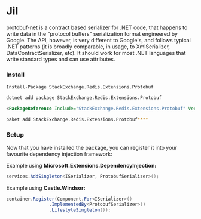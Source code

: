 # Jil

protobuf-net is a contract based serializer for .NET code, that happens to write data in the "protocol buffers" serialization format engineered by Google. The API, however, is very different to Google's, and follows typical .NET patterns (it is broadly comparable, in usage, to XmlSerializer, DataContractSerializer, etc). It should work for most .NET languages that write standard types and can use attributes.

### Install


```bash
Install-Package StackExchange.Redis.Extensions.Protobuf
```

```bash
dotnet add package StackExchange.Redis.Extensions.Protobuf
```

```xml
<PackageReference Include="StackExchange.Redis.Extensions.Protobuf" Version="8.0.5" />
```

```bash
paket add StackExchange.Redis.Extensions.Protobuf****
```

### Setup

Now that you have installed the package, you can register it into your favourite dependency injection framework:

Example using **Microsoft.Extensions.DependencyInjection:**

```csharp
services.AddSingleton<ISerializer, ProtobufSerializer>();
```

Example using **Castle.Windsor:**

```csharp
container.Register(Component.For<ISerializer>()
				.ImplementedBy<ProtobufSerializer>()
				.LifestyleSingleton());
```
